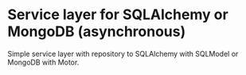 # Service layer for SQLAlchemy or MongoDB (asynchronous)

Simple service layer with repository to SQLAlchemy with SQLModel or MongoDB with Motor.
